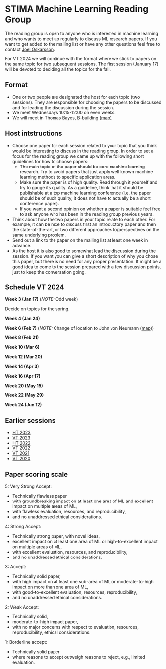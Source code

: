 # STIMA Machine Learning Reading Group
The reading group is open to anyone who is interested in machine learning and who wants to meet up regularly to discuss ML research papers.
If you want to get added to the mailing list or have any other questions feel free to contact [Joel Oskarsson](https://liu.se/en/employee/joeos82).

For VT 2024 we will continue with the format where we stick to papers on the same topic for two subsequent sessions. The first session (January 17) will be devoted to deciding all the topics for the fall.

## Format
* One or two people are designated the host for each topic (two sessions). They are responsible for choosing the papers to be discussed and for leading the discussion during the session.
* We meet Wednesdays 10:15-12:00 on even weeks.
* We will meet in Thomas Bayes, B-building ([map](https://www.ida.liu.se/department/location/search.en.shtml?keyword=thomas+bayes)).

## Host intstructions
* Choose one paper for each session related to your topic that you think would be interesting to discuss in the reading group. In order to set a focus for the reading group we came up with the following short guidelines for how to choose papers:
  * The main topic of the paper should be core machine learning research. Try to avoid papers that just apply well known machine learning methods to specific application areas.
  * Make sure the paper is of high quality. Read through it yourself and try to gauge its quality. As a guideline, think that it should be publishable at a top machine learning conference (i.e. the paper should be of such quality, it does not have to actually be a short conference paper).
  * If you want a second opinion on whether a paper is suitable feel free to ask anyone who has been in the reading group previous years.
* Think about how the two papers in your topic relate to each other. For example, it can be nice to discuss first an introductory paper and then the state-of-the-art, or two different approaches to/perspectives on the same underlying problem.
* Send out a link to the paper on the mailing list at least one week in advance.
* As the host it is also good to somewhat lead the discussion during the session. If you want you can give a short description of why you chose this paper, but there is no need for any proper presentation. It might be a good idea to come to the session prepared with a few discussion points, just to keep the conversation going.

## Schedule VT 2024

__Week 3 (Jan 17)__ (*NOTE:* Odd week)

Decide on topics for the spring.

__Week 4 (Jan 24)__

__Week 6 (Feb 7)__ (*NOTE:* Change of location to John von Neumann ([map](https://www.ida.liu.se/department/location/search.en.shtml?keyword=von+neumann)))

__Week 8 (Feb 21)__

__Week 10 (Mar 6)__

__Week 12 (Mar 20)__

__Week 14 (Apr 3)__

__Week 16 (Apr 17)__

__Week 20 (May 15)__

__Week 22 (May 29)__

__Week 24 (Jun 12)__

## Earlier sessions

* [HT 2023](archive/2023ht.md)
* [VT 2023](archive/2023vt.md)
* [HT 2022](archive/2022ht.md)
* [VT 2022](archive/2022vt.md)
* [VT 2021](archive/2021vt.md)
* [VT 2020](archive/2020vt.md)

## Paper scoring scale

5: Very Strong Accept:

* Technically flawless paper
* with groundbreaking impact on at least one area of ML and excellent impact on multiple areas of ML,
* with flawless evaluation, resources, and reproducibility,
* and no unaddressed ethical considerations.

4: Strong Accept:

* Technically strong paper, with novel ideas,
* excellent impact on at least one area of ML or high-to-excellent impact on multiple areas of ML,
* with excellent evaluation, resources, and reproducibility,
* and no unaddressed ethical considerations.

3: Accept:

* Technically solid paper,
* with high impact on at least one sub-area of ML or moderate-to-high impact on more than one area of ML,
* with good-to-excellent evaluation, resources, reproducibility,
* and no unaddressed ethical considerations.

2: Weak Accept:

* Technically solid,
* moderate-to-high impact paper,
* with no major concerns with respect to evaluation, resources, reproducibility, ethical considerations.

1: Borderline accept:

* Technically solid paper
* where reasons to accept outweigh reasons to reject, e.g., limited evaluation.
